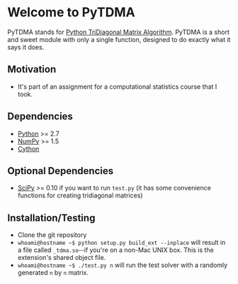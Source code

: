 # Welcome to PyTDMA
PyTDMA stands for [Python TriDiagonal Matrix
Algorithm](http://en.wikipedia.org/wiki/Tridiagonal_matrix_algorithm).
PyTDMA is a short and sweet module with only a single function, designed
to do exactly what it says it does.

## Motivation
* It's part of an assignment for a computational statistics course
  that I took.

## Dependencies
* [Python](http://www.python.org) >= 2.7
* [NumPy](http://numpy.scipy.org) >= 1.5
* [Cython](http://cython.org)

## Optional Dependencies
* [SciPy](http://www.scipy.org/) >= 0.10 if you want to run `test.py`
  (it has some convenience functions for creating tridiagonal matrices)

## Installation/Testing
* Clone the git repository
* `whoami@hostname ~$ python setup.py build_ext --inplace` will result
  in a file called `_tdma.so`--if you're on a non-Mac UNIX box. This
  is the extension's shared object file.
* `whoami@hostname ~$ ./test.py n` will run the test solver with a randomly generated `n` by `n` matrix.
